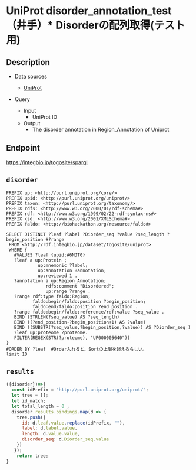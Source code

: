 # UniProt disorder_annotation_test（井手）* Disorderの配列取得(テスト用) 

## Description

- Data sources
    - [UniProt](https://www.uniprot.org/)

- Query
    - Input
        - UniProt ID
    - Output
        - The disorder annotation in Region_Annotation of Uniprot

## Endpoint
https://integbio.jp/togosite/sparql

## `disorder`
```sparql
PREFIX up: <http://purl.uniprot.org/core/>
PREFIX upid: <http://purl.uniprot.org/uniprot/>
PREFIX taxon: <http://purl.uniprot.org/taxonomy/>
PREFIX rdfs: <http://www.w3.org/2000/01/rdf-schema#>
PREFIX rdf: <http://www.w3.org/1999/02/22-rdf-syntax-ns#>
PREFIX xsd: <http://www.w3.org/2001/XMLSchema#> 
PREFIX faldo: <http://biohackathon.org/resource/faldo#>

SELECT DISTINCT ?leaf ?label ?Diorder_seq ?value ?seq_length ?begin_position #?range 
 FROM <http://rdf.integbio.jp/dataset/togosite/uniprot>
 WHERE {
   #VALUES ?leaf {upid:A6NJT0}
   ?leaf a up:Protein ;
            up:mnemonic ?label;
            up:annotation ?annotation;
            up:reviewed 1 .
   ?annotation a up:Region_Annotation;
               rdfs:comment "Disordered";
               up:range ?range .
   ?range rdf:type faldo:Region;
          faldo:begin/faldo:position ?begin_position;
          faldo:end/faldo:position ?end_position .
   ?range faldo:begin/faldo:reference/rdf:value ?seq_value .
   BIND (STRLEN(?seq_value) AS ?seq_length)
   BIND ((?end_position-?begin_position+1) AS ?value)
   BIND ((SUBSTR(?seq_value,?begin_position,?value)) AS ?Diorder_seq )
   ?leaf up:proteome ?proteome.
   FILTER(REGEX(STR(?proteome), "UP000005640"))
}
#ORDER BY ?leaf  #Order入れると、Sortの上限を超えるらしい。
limit 10
```

## `results`

```javascript
({disorder})=>{
  const idPrefix = "http://purl.uniprot.org/uniprot/";
  let tree = [];
  let id_match;
  let total_length = 0 ;
  disorder.results.bindings.map(d => {
    tree.push({
      id: d.leaf.value.replace(idPrefix, ""),
      label: d.label.value,
      length: d.value.value,
      disorder_seq: d.Diorder_seq.value 
    })
   });
    return tree;
}
```
